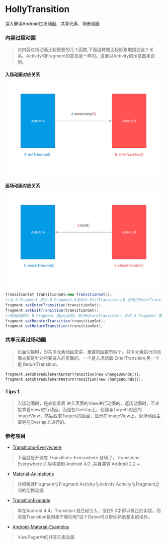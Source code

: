 # HollyTransition
深入解读Android过场动画、共享元素、场景动画


### 内容过程动画
> 对内容过场动画比较重要的几个函数,下面这种图比较形象地描述这个关系。Activity和Fragment的意思是一样的。这里以Activity的示意图来说明。

#### 入场动画对应关系
![入场动画](images/transition-0.png)

#### 返场动画对应关系
![返场动画](images/transition-1.png)

``` java
TransitionSet transitionSet=new TransitionSet();
//从 A Fragment 进入 B Fragment,A会执行 ExitTransition,B 会执行EnterTransition
fragment.setEnterTransition(transitionSet);
fragment.setExitTransition(transitionSet);
//按返回键时，B Fragment 会pop出栈，执行ReturnTransition，此时 A Fragment 重新回到栈顶，执行ReEnterTransition.
fragment.setReenterTransition(transitionSet);
fragment.setReturnTransition(transitionSet);
```

### 共享元素过场动画
> 页面切换时，对共享元素动画来讲，重要的函数有两个。共享元素执行的动画主要是针对将要进入的页面的。一个是入场动画 EnterTransition,另一个是 ReturnTransition。

```
fragment.setSharedElementEnterTransition(new ChangeBounds());
fragment.setSharedElementReturnTransition(new ChangeBounds());
```

### Tips 1
> 入场动画时，是直接拿着 进入页面的View进行动画的，返场动画时，不直接拿着View进行动画，而是在Overlap上，创建与Targets对应的ImageView，然后截取Targets的画面，显示在ImageView上，返场动画主要是在Overlap上进行的。

### 参考项目
- [Transitions-Everywhere](https://github.com/andkulikov/Transitions-Everywhere)
> 下面就是开源库 Transitions-Everywhere 登场了，Transitions-Everywhere 向后移植到 Android 4.O ,并且兼容 Android 2.2 +.

- [Material-Animations](https://github.com/lgvalle/Material-Animations)
> 详细解读Fragment与Fragment Activity与Activity Activity与Fragment之间的切换动画

- [TransitionExample](https://github.com/WakeHao/TransitionExample)
> 早在Android 4.4，Transition 就已经引入，但在5.0才得以真正的实现。而究竟Transition是用来干嘛的呢?这个Demo可以带你熟悉基本的操作。

- [Android-Material-Examples](https://github.com/saulmm/Android-Material-Examples)
> ViewPager中的共享元素动画

